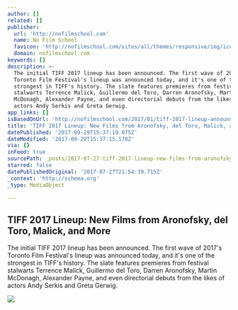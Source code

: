 ```yaml
---
author: []
related: []
publisher:
  url: 'http://nofilmschool.com'
  name: No Film School
  favicon: 'http://nofilmschool.com/sites/all/themes/responsive/img/icons/favicon.ico'
  domain: nofilmschool.com
keywords: []
description: >-
  The initial TIFF 2017 lineup has been announced. The first wave of 2017's
  Toronto Film Festival's lineup was announced today, and it's one of the
  strongest in TIFF's history. The slate features premieres from festival
  stalwarts Terrence Malick, Guillermo del Toro, Darren Aronofsky, Martin
  McDonagh, Alexander Payne, and even directorial debuts from the likes of
  actors Andy Serkis and Greta Gerwig.
app_links: []
isBasedOnUrl: 'http://nofilmschool.com/2017/01/tiff-2017-lineup-announcement'
title: 'TIFF 2017 Lineup: New Films from Aronofsky, del Toro, Malick, and More'
datePublished: '2017-09-29T15:37:19.075Z'
dateModified: '2017-09-29T15:37:15.170Z'
via: {}
inFeed: true
sourcePath: _posts/2017-07-27-tiff-2017-lineup-new-films-from-aronofsky-del-toro-malick.md
starred: false
datePublishedOriginal: '2017-07-27T21:54:39.715Z'
_context: 'http://schema.org'
_type: MediaObject

---
```

<article style=""><h1>TIFF 2017 Lineup: New Films from Aronofsky, del Toro, Malick, and More</h1><p>The initial TIFF 2017 lineup has been announced. The first wave of 2017's Toronto Film Festival's lineup was announced today, and it's one of the strongest in TIFF's history. The slate features premieres from festival stalwarts Terrence Malick, Guillermo del Toro, Darren Aronofsky, Martin McDonagh, Alexander Payne, and even directorial debuts from the likes of actors Andy Serkis and Greta Gerwig.</p><img src="http://nofilmschool.com/sites/default/files/styles/facebook/public/tiff_2017_thelma_lineup_0.jpg?itok=EmvH8Rtz" /></article>